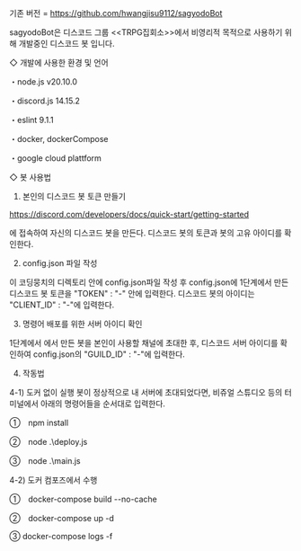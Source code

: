 기존 버전 = https://github.com/hwangjisu9112/sagyodoBot

sagyodoBot은 디스코드 그룹 <<TRPG집회소>>에서 비영리적 목적으로 사용하기 위해 개발중인 디스코드 봇 입니다.

◇ 개발에 사용한 환경 및 언어

・node.js v20.10.0

・discord.js 14.15.2

・eslint 9.1.1

・docker, dockerCompose

・google cloud plattform

◇ 봇 사용법

1. 본인의 디스코드 봇 토큰 만들기

https://discord.com/developers/docs/quick-start/getting-started

에 접속하여 자신의 디스코드 봇을 만든다. 디스코드 봇의 토큰과 봇의 고유 아이디를 확인한다.

2. config.json 파일 작성

이 코딩뭉치의 디렉토리 안에 config.json파일 작성 후 config.json에 1단계에서 만든 디스코드 봇 토큰을 "TOKEN" : "-" 안에 입력한다. 디스코드 봇의 아이디는 "CLIENT_ID" : "-"에 입력한다.

3. 명령어 배포를 위한 서버 아이디 확인

1단계에서 에서 만든 봇을 본인이 사용할 채널에 초대한 후, 디스코드 서버 아이디를 확인하여 config.json의 "GUILD_ID" : "-"에 입력한다.

4. 작동법


4-1) 도커 없이 실행
봇이 정상적으로 내 서버에 초대되었다면, 비쥬얼 스튜디오 등의 터미널에서 아래의 명령어들을 순서대로 입력한다.

①　npm install 

②　node .\deploy.js

③　node .\main.js

4-2) 도커 컴포즈에서 수행

①　docker-compose build --no-cache

②　docker-compose up -d

③  docker-compose logs -f
